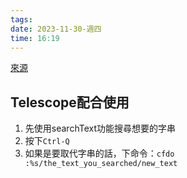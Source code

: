 ```yaml
---
tags: 
date: 2023-11-30-週四
time: 16:19
---
```


[來源](https://jdhao.github.io/2020/03/14/nvim_search_replace_multiple_file/)

## Telescope配合使用
1. 先使用searchText功能搜尋想要的字串
2. 按下`Ctrl-Q`
3. 如果是要取代字串的話，下命令：`cfdo :%s/the_text_you_searched/new_text`